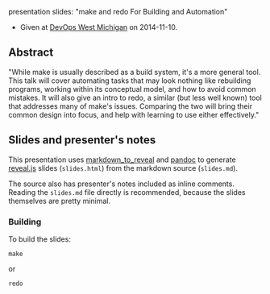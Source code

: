 presentation slides: "make and redo For Building and Automation"

- Given at [DevOps West Michigan][1] on 2014-11-10.

[1]: http://www.meetup.com/DevOps-West-Michigan/


## Abstract

"While make is usually described as a build system, it's a more general
tool. This talk will cover automating tasks that may look nothing like
rebuilding programs, working within its conceptual model, and how to
avoid common mistakes. It will also give an intro to redo, a similar
(but less well known) tool that addresses many of make's issues.
Comparing the two will bring their common design into focus, and help
with learning to use either effectively."


## Slides and presenter's notes

This presentation uses [markdown_to_reveal][2] and [pandoc][3] to
generate [reveal.js][4] slides (`slides.html`) from the markdown source
(`slides.md`).

The source also has presenter's notes included as inline comments.
Reading the `slides.md` file directly is recommended, because the slides
themselves are pretty minimal.

[2]: https://github.com/silentbicycle/markdown_to_reveal
[3]: http://johnmacfarlane.net/pandoc/
[4]: http://lab.hakim.se/reveal-js/#/


### Building

To build the slides:

    make
    
or

    redo

